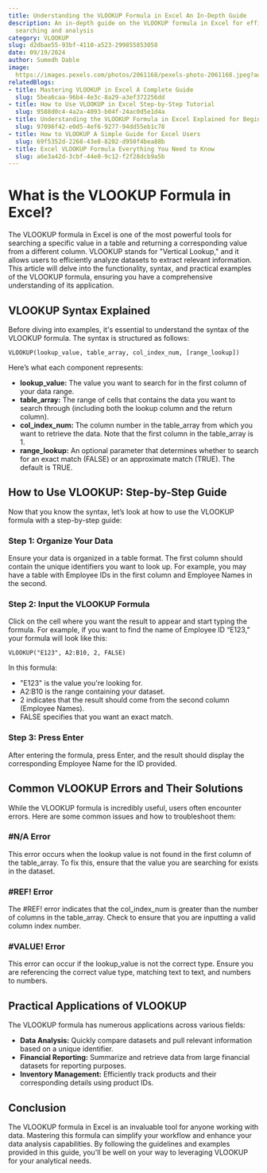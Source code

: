 ```yaml
---
title: Understanding the VLOOKUP Formula in Excel An In-Depth Guide
description: An in-depth guide on the VLOOKUP formula in Excel for efficient data
  searching and analysis
category: VLOOKUP
slug: d2dbae55-93bf-4110-a523-299855853058
date: 09/19/2024
author: Sumedh Dable
image: 
  https://images.pexels.com/photos/2061168/pexels-photo-2061168.jpeg?auto=compress&cs=tinysrgb&w=600
relatedBlogs:
- title: Mastering VLOOKUP in Excel A Complete Guide
  slug: 5bea6caa-96b4-4e3c-8a29-a3ef372256dd
- title: How to Use VLOOKUP in Excel Step-by-Step Tutorial
  slug: 9588d0c4-4a2a-4093-b04f-24ac0d5e1d4a
- title: Understanding the VLOOKUP Formula in Excel Explained for Beginners
  slug: 97096f42-e0d5-4ef6-9277-94dd55eb1c78
- title: How to VLOOKUP A Simple Guide for Excel Users
  slug: 69f5352d-2268-43e8-8202-d950f4bea88b
- title: Excel VLOOKUP Formula Everything You Need to Know
  slug: a6e3a42d-3cbf-44e0-9c12-f2f28dcb9a5b
---
```


# What is the VLOOKUP Formula in Excel?

The VLOOKUP formula in Excel is one of the most powerful tools for searching a specific value in a table and returning a corresponding value from a different column. VLOOKUP stands for "Vertical Lookup," and it allows users to efficiently analyze datasets to extract relevant information. This article will delve into the functionality, syntax, and practical examples of the VLOOKUP formula, ensuring you have a comprehensive understanding of its application.

## VLOOKUP Syntax Explained

Before diving into examples, it's essential to understand the syntax of the VLOOKUP formula. The syntax is structured as follows:

```plaintext
VLOOKUP(lookup_value, table_array, col_index_num, [range_lookup])
```

Here’s what each component represents:
- **lookup_value:** The value you want to search for in the first column of your data range.
- **table_array:** The range of cells that contains the data you want to search through (including both the lookup column and the return column).
- **col_index_num:** The column number in the table_array from which you want to retrieve the data. Note that the first column in the table_array is 1.
- **range_lookup:** An optional parameter that determines whether to search for an exact match (FALSE) or an approximate match (TRUE). The default is TRUE.

## How to Use VLOOKUP: Step-by-Step Guide

Now that you know the syntax, let’s look at how to use the VLOOKUP formula with a step-by-step guide:

### Step 1: Organize Your Data

Ensure your data is organized in a table format. The first column should contain the unique identifiers you want to look up. For example, you may have a table with Employee IDs in the first column and Employee Names in the second.

### Step 2: Input the VLOOKUP Formula

Click on the cell where you want the result to appear and start typing the formula. For example, if you want to find the name of Employee ID “E123,” your formula will look like this:

```plaintext
VLOOKUP("E123", A2:B10, 2, FALSE)
```

In this formula:
- "E123" is the value you're looking for.
- A2:B10 is the range containing your dataset.
- 2 indicates that the result should come from the second column (Employee Names).
- FALSE specifies that you want an exact match.

### Step 3: Press Enter

After entering the formula, press Enter, and the result should display the corresponding Employee Name for the ID provided.

## Common VLOOKUP Errors and Their Solutions

While the VLOOKUP formula is incredibly useful, users often encounter errors. Here are some common issues and how to troubleshoot them:

### #N/A Error

This error occurs when the lookup value is not found in the first column of the table_array. To fix this, ensure that the value you are searching for exists in the dataset.

### #REF! Error

The #REF! error indicates that the col_index_num is greater than the number of columns in the table_array. Check to ensure that you are inputting a valid column index number.

### #VALUE! Error

This error can occur if the lookup_value is not the correct type. Ensure you are referencing the correct value type, matching text to text, and numbers to numbers.

## Practical Applications of VLOOKUP

The VLOOKUP formula has numerous applications across various fields:
- **Data Analysis:** Quickly compare datasets and pull relevant information based on a unique identifier.
- **Financial Reporting:** Summarize and retrieve data from large financial datasets for reporting purposes.
- **Inventory Management:** Efficiently track products and their corresponding details using product IDs.

## Conclusion

The VLOOKUP formula in Excel is an invaluable tool for anyone working with data. Mastering this formula can simplify your workflow and enhance your data analysis capabilities. By following the guidelines and examples provided in this guide, you'll be well on your way to leveraging VLOOKUP for your analytical needs.